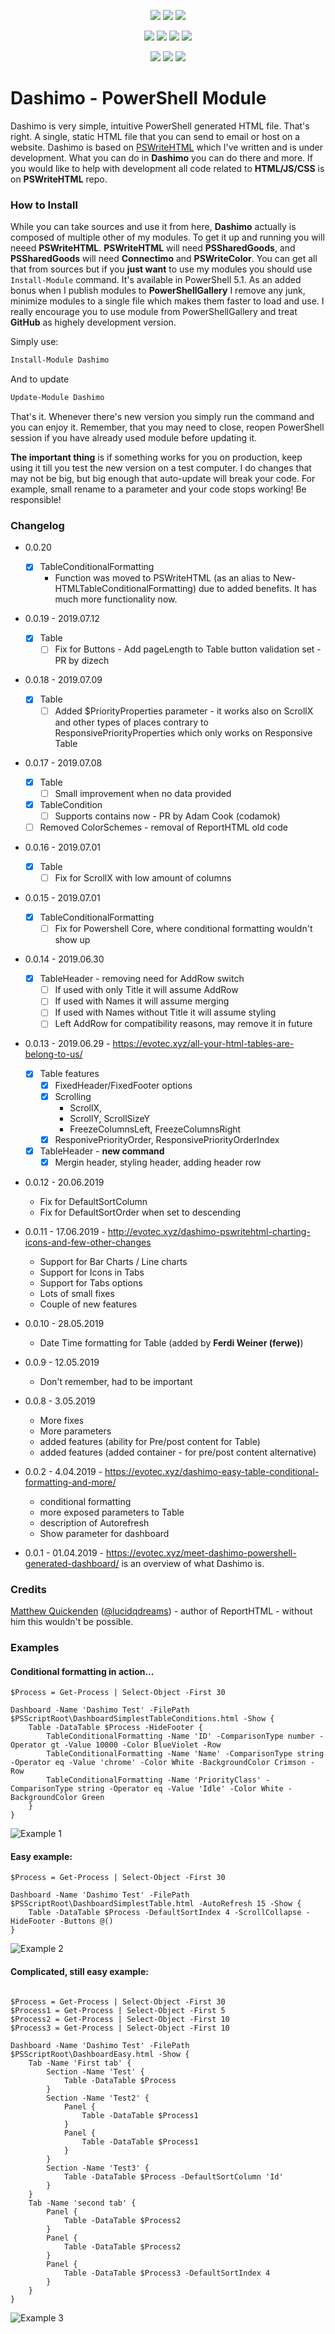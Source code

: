 <p align="center">
  <a href="https://www.powershellgallery.com/packages/Dashimo"><img src="https://img.shields.io/powershellgallery/v/Dashimo.svg"></a>
  <a href="https://www.powershellgallery.com/packages/Dashimo"><img src="https://img.shields.io/powershellgallery/vpre/Dashimo.svg?label=powershell%20gallery%20preview&colorB=yellow"></a>
  <a href="https://github.com/EvotecIT/Dashimo"><img src="https://img.shields.io/github/license/EvotecIT/Dashimo.svg"></a>
</p>

<p align="center">
  <a href="https://www.powershellgallery.com/packages/Dashimo"><img src="https://img.shields.io/powershellgallery/p/Dashimo.svg"></a>
  <a href="https://github.com/EvotecIT/Dashimo"><img src="https://img.shields.io/github/languages/top/evotecit/Dashimo.svg"></a>
  <a href="https://github.com/EvotecIT/Dashimo"><img src="https://img.shields.io/github/languages/code-size/evotecit/Dashimo.svg"></a>
  <a href="https://github.com/EvotecIT/Dashimo"><img src="https://img.shields.io/powershellgallery/dt/Dashimo.svg"></a>
</p>

<p align="center">
  <a href="https://twitter.com/PrzemyslawKlys"><img src="https://img.shields.io/twitter/follow/PrzemyslawKlys.svg?label=Twitter%20%40PrzemyslawKlys&style=social"></a>
  <a href="https://evotec.xyz/hub"><img src="https://img.shields.io/badge/Blog-evotec.xyz-2A6496.svg"></a>
  <a href="https://www.linkedin.com/in/pklys"><img src="https://img.shields.io/badge/LinkedIn-pklys-0077B5.svg?logo=LinkedIn"></a>
</p>


# Dashimo - PowerShell Module

Dashimo is very simple, intuitive PowerShell generated HTML file. That's right. A single, static HTML file that you can send to email or host on a website. Dashimo is based on [PSWriteHTML](https://github.com/EvotecIT/PSWriteHTML) which I've written and is under development. What you can do in **Dashimo** you can do there and more. If you would like to help with development all code related to **HTML/JS/CSS** is on **PSWriteHTML** repo.

### How to Install

While you can take sources and use it from here, **Dashimo** actually is composed of multiple other of my modules. To get it up and running you will neeed **PSWriteHTML**. **PSWriteHTML** will need **PSSharedGoods**, and **PSSharedGoods** will need **Connectimo** and **PSWriteColor**. You can get all that from sources but if you **just want** to use my modules you should use `Install-Module` command. It's available in PowerShell 5.1. As an added bonus when I publish modules to **PowerShellGallery** I remove any junk, minimize modules to a single file which makes them faster to load and use. I really encourage you to use module from PowerShellGallery and treat **GitHub** as highely development version.

Simply use:

```powershell
Install-Module Dashimo
```

And to update

```powershell
Update-Module Dashimo
```

That's it. Whenever there's new version you simply run the command and you can enjoy it. Remember, that you may need to close, reopen PowerShell session if you have already used module before updating it.

**The important thing** is if something works for you on production, keep using it till you test the new version on a test computer. I do changes that may not be big, but big enough that auto-update will break your code. For example, small rename to a parameter and your code stops working! Be responsible!

### Changelog

- 0.0.20
  - [X] TableConditionalFormatting
    - Function was moved to PSWriteHTML (as an alias to New-HTMLTableConditionalFormatting) due to added benefits. It has much more functionality now.

- 0.0.19 - 2019.07.12
  - [x] Table
    - [ ] Fix for Buttons - Add pageLength to Table button validation set - PR by dizech

- 0.0.18 - 2019.07.09
  - [x] Table
    - [ ] Added $PriorityProperties parameter - it works also on ScrollX and other types of places contrary to ResponsivePriorityProperties which only works on Responsive Table

- 0.0.17 - 2019.07.08
  - [x] Table
    - [ ] Small improvement when no data provided
  - [x] TableCondition
    - [ ] Supports contains now - PR by Adam Cook (codamok)
  - [ ] Removed ColorSchemes - removal of ReportHTML old code

- 0.0.16 - 2019.07.01
  - [x] Table
    - [ ] Fix for ScrollX with low amount of columns

- 0.0.15 - 2019.07.01
  - [x] TableConditionalFormatting
    - [ ] Fix for Powershell Core, where conditional formatting wouldn't show up

- 0.0.14 - 2019.06.30
  - [x] TableHeader - removing need for AddRow switch
    - [ ] If used with only Title it will assume AddRow
    - [ ] If used with Names it will assume merging
    - [ ] If used with Names without Title it will assume styling
    - [ ] Left AddRow for compatibility reasons, may remove it in future

- 0.0.13 - 2019.06.29 - https://evotec.xyz/all-your-html-tables-are-belong-to-us/
  - [x] Table features
    - [x] FixedHeader/FixedFooter options
    - [x] Scrolling
      - ScrollX,
      - ScrollY, ScrollSizeY
      - FreezeColumnsLeft, FreezeColumnsRight
    - [x] ResponivePriorityOrder, ResponsivePriorityOrderIndex
  - [x] TableHeader - **new command**
    - [x] Mergin header, styling header, adding header row

- 0.0.12 - 20.06.2019
  - Fix for DefaultSortColumn
  - Fix for DefaultSortOrder when set to descending

- 0.0.11 - 17.06.2019 - http://evotec.xyz/dashimo-pswritehtml-charting-icons-and-few-other-changes
  - Support for Bar Charts / Line charts
  - Support for Icons in Tabs
  - Support for Tabs options
  - Lots of small fixes
  - Couple of new features

- 0.0.10 - 28.05.2019
  - Date Time formatting for Table (added by **Ferdi Weiner (ferwe)**)

- 0.0.9 - 12.05.2019
  - Don't remember, had to be important

- 0.0.8 - 3.05.2019
  - More fixes
  - More parameters
  - added features (ability for Pre/post content for Table)
  - added features (added container - for pre/post content alternative)

- 0.0.2 - 4.04.2019 - https://evotec.xyz/dashimo-easy-table-conditional-formatting-and-more/
  - conditional formatting
  - more exposed parameters to Table
  - description of Autorefresh
  - Show parameter for dashboard

- 0.0.1 - 01.04.2019 - https://evotec.xyz/meet-dashimo-powershell-generated-dashboard/ is an overview of what Dashimo is.


### Credits

[Matthew Quickenden](https://www.linkedin.com/in/matthewquickenden/) ([@lucidqdreams](https://github.com/lucidqdreams)) - author of  ReportHTML - without him this wouldn't be possible.

### Examples

#### Conditional formatting in action...

```
$Process = Get-Process | Select-Object -First 30

Dashboard -Name 'Dashimo Test' -FilePath $PSScriptRoot\DashboardSimplestTableConditions.html -Show {
    Table -DataTable $Process -HideFooter {
        TableConditionalFormatting -Name 'ID' -ComparisonType number -Operator gt -Value 10000 -Color BlueViolet -Row
        TableConditionalFormatting -Name 'Name' -ComparisonType string -Operator eq -Value 'chrome' -Color White -BackgroundColor Crimson -Row
        TableConditionalFormatting -Name 'PriorityClass' -ComparisonType string -Operator eq -Value 'Idle' -Color White -BackgroundColor Green
    }
}
```

![Example 1](https://evotec.xyz/wp-content/uploads/2019/04/img_5ca65ee575364.png)

#### Easy example:

```
$Process = Get-Process | Select-Object -First 30

Dashboard -Name 'Dashimo Test' -FilePath $PSScriptRoot\DashboardSimplestTable.html -AutoRefresh 15 -Show {
    Table -DataTable $Process -DefaultSortIndex 4 -ScrollCollapse -HideFooter -Buttons @()
}
```

![Example 2](https://evotec.xyz/wp-content/uploads/2019/04/img_5ca6630b99a20.png)


#### Complicated, still easy example:
```

$Process = Get-Process | Select-Object -First 30
$Process1 = Get-Process | Select-Object -First 5
$Process2 = Get-Process | Select-Object -First 10
$Process3 = Get-Process | Select-Object -First 10

Dashboard -Name 'Dashimo Test' -FilePath $PSScriptRoot\DashboardEasy.html -Show {
    Tab -Name 'First tab' {
        Section -Name 'Test' {
            Table -DataTable $Process
        }
        Section -Name 'Test2' {
            Panel {
                Table -DataTable $Process1
            }
            Panel {
                Table -DataTable $Process1
            }
        }
        Section -Name 'Test3' {
            Table -DataTable $Process -DefaultSortColumn 'Id'
        }
    }
    Tab -Name 'second tab' {
        Panel {
            Table -DataTable $Process2
        }
        Panel {
            Table -DataTable $Process2
        }
        Panel {
            Table -DataTable $Process3 -DefaultSortIndex 4
        }
    }
}
```

![Example 3](https://evotec.xyz/wp-content/uploads/2019/04/img_5ca663f83afa1.png)